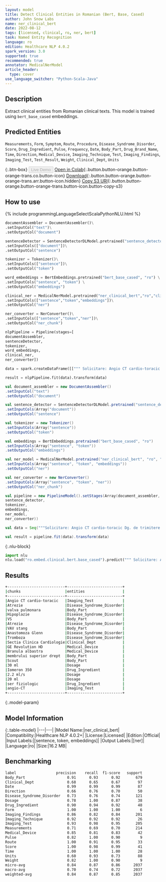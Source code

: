 ```yaml
---
layout: model
title: Detect Clinical Entities in Romanian (Bert, Base, Cased)
author: John Snow Labs
name: ner_clinical_bert
date: 2022-08-12
tags: [licensed, clinical, ro, ner, bert]
task: Named Entity Recognition
language: ro
edition: Healthcare NLP 4.0.2
spark_version: 3.0
supported: true
recommended: true
annotator: MedicalNerModel
article_header:
  type: cover
use_language_switcher: "Python-Scala-Java"
---
```


## Description

Extract clinical entities from Romanian clinical texts. This model is trained using `bert_base_cased` embeddings.

## Predicted Entities

`Measurements`, `Form`, `Symptom`, `Route`, `Procedure`, `Disease_Syndrome_Disorder`, `Score`, `Drug_Ingredient`, `Pulse`, `Frequency`, `Date`, `Body_Part`, `Drug_Brand_Name`, `Time`, `Direction`, `Medical_Device`, `Imaging_Technique`, `Test`, `Imaging_Findings`, `Imaging_Test`, `Test_Result`, `Weight`, `Clinical_Dept`, `Units`

{:.btn-box}
<button class="button button-orange" disabled>Live Demo</button>
[Open in Colab](https://colab.research.google.com/github/JohnSnowLabs/spark-nlp-workshop/blob/master/tutorials/Certification_Trainings/Healthcare/1.Clinical_Named_Entity_Recognition_Model.ipynb){:.button.button-orange.button-orange-trans.co.button-icon}
[Download](https://s3.amazonaws.com/auxdata.johnsnowlabs.com/clinical/models/ner_clinical_bert_ro_4.0.2_3.0_1660295520992.zip){:.button.button-orange.button-orange-trans.arr.button-icon.hidden}
[Copy S3 URI](s3://auxdata.johnsnowlabs.com/clinical/models/ner_clinical_bert_ro_4.0.2_3.0_1660295520992.zip){:.button.button-orange.button-orange-trans.button-icon.button-copy-s3}

## How to use



<div class="tabs-box" markdown="1">
{% include programmingLanguageSelectScalaPythonNLU.html %}

```python
documentAssembler = DocumentAssembler()\
.setInputCol("text")\
.setOutputCol("document")

sentenceDetector = SentenceDetectorDLModel.pretrained("sentence_detector_dl", "xx")\
.setInputCols(["document"])\
.setOutputCol("sentence")

tokenizer = Tokenizer()\
.setInputCols(["sentence"])\
.setOutputCol("token")

word_embeddings = BertEmbeddings.pretrained("bert_base_cased", "ro") \
.setInputCols("sentence", "token") \
.setOutputCol("embeddings")

clinical_ner = MedicalNerModel.pretrained("ner_clinical_bert","ro","clinical/models")\
.setInputCols(["sentence","token","embeddings"])\
.setOutputCol("ner")

ner_converter = NerConverter()\
.setInputCols(["sentence","token","ner"])\
.setOutputCol("ner_chunk")

nlpPipeline = Pipeline(stages=[
documentAssembler,
sentenceDetector,
tokenizer,
word_embeddings,
clinical_ner,
ner_converter])

data = spark.createDataFrame([[""" Solicitare: Angio CT cardio-toracic Dg. de trimitere Atrezie de valva pulmonara. Hipoplazie VS. Atrezie VAV stang. Anastomoza Glenn. Sp. Tromboza la nivelul anastomozei. Trimis de: Sectia Clinica Cardiologie (dr. Sue T.) Procedura Aparat GE Revolution HD. Branula albastra montata la nivelul membrului superior drept. Scout. Se administreaza 30 ml Iomeron 350 cu flux 2.2 ml/s, urmate de 20 ml ser fiziologic cu acelasi flux. Se efectueaza o examinare angio-CT cardiotoracica cu achizitii secventiale prospective la o frecventa cardiaca medie de 100/min."""]]).toDF("text")

result = nlpPipeline.fit(data).transform(data)

```
```scala
val document_assembler = new DocumentAssembler()
.setInputCol("text")
.setOutputCol("document")

val sentence_detector = SentenceDetectorDLModel.pretrained("sentence_detector_dl", "xx")
.setInputCols(Array("document"))
.setOutputCol("sentence")

val tokenizer = new Tokenizer()
.setInputCols(Array("sentence"))
.setOutputCol("token")

val embeddings = BertEmbeddings.pretrained("bert_base_cased", "ro")
.setInputCols(Array("sentence", "token"))
.setOutputCol("embeddings")

val ner_model = MedicalNerModel.pretrained("ner_clinical_bert", "ro", "clinical/models")
.setInputCols(Array("sentence", "token", "embeddings"))
.setOutputCol("ner")

val ner_converter = new NerConverter()
.setInputCols(Array("sentence", "token", "ner"))
.setOutputCol("ner_chunk")

val pipeline = new PipelineModel().setStages(Array(document_assembler, 
sentence_detector,
tokenizer,
embeddings,
ner_model,
ner_converter))

val data = Seq("""Solicitare: Angio CT cardio-toracic Dg. de trimitere Atrezie de valva pulmonara. Hipoplazie VS. Atrezie VAV stang. Anastomoza Glenn. Sp. Tromboza la nivelul anastomozei. Trimis de: Sectia Clinica Cardiologie (dr. Sue T.) Procedura Aparat GE Revolution HD. Branula albastra montata la nivelul membrului superior drept. Scout. Se administreaza 30 ml Iomeron 350 cu flux 2.2 ml/s, urmate de 20 ml ser fiziologic cu acelasi flux. Se efectueaza o examinare angio-CT cardiotoracica cu achizitii secventiale prospective la o frecventa cardiaca medie de 100/min.""").toDS.toDF("text")

val result = pipeline.fit(data).transform(data)
```

{:.nlu-block}
```python
import nlu
nlu.load("ro.embed.clinical.bert.base_cased").predict(""" Solicitare: Angio CT cardio-toracic Dg. de trimitere Atrezie de valva pulmonara. Hipoplazie VS. Atrezie VAV stang. Anastomoza Glenn. Sp. Tromboza la nivelul anastomozei. Trimis de: Sectia Clinica Cardiologie (dr. Sue T.) Procedura Aparat GE Revolution HD. Branula albastra montata la nivelul membrului superior drept. Scout. Se administreaza 30 ml Iomeron 350 cu flux 2.2 ml/s, urmate de 20 ml ser fiziologic cu acelasi flux. Se efectueaza o examinare angio-CT cardiotoracica cu achizitii secventiale prospective la o frecventa cardiaca medie de 100/min.""")
```
</div>

## Results

```bash
+--------------------------+-------------------------+
|chunks                    |entities                 |
+--------------------------+-------------------------+
|Angio CT cardio-toracic   |Imaging_Test             |
|Atrezie                   |Disease_Syndrome_Disorder|
|valva pulmonara           |Body_Part                |
|Hipoplazie                |Disease_Syndrome_Disorder|
|VS                        |Body_Part                |
|Atrezie                   |Disease_Syndrome_Disorder|
|VAV stang                 |Body_Part                |
|Anastomoza Glenn          |Disease_Syndrome_Disorder|
|Tromboza                  |Disease_Syndrome_Disorder|
|Sectia Clinica Cardiologie|Clinical_Dept            |
|GE Revolution HD          |Medical_Device           |
|Branula albastra          |Medical_Device           |
|membrului superior drept  |Body_Part                |
|Scout                     |Body_Part                |
|30 ml                     |Dosage                   |
|Iomeron 350               |Drug_Ingredient          |
|2.2 ml/s                  |Dosage                   |
|20 ml                     |Dosage                   |
|ser fiziologic            |Drug_Ingredient          |
|angio-CT                  |Imaging_Test             |
+--------------------------+-------------------------+
```

{:.model-param}
## Model Information

{:.table-model}
|---|---|
|Model Name:|ner_clinical_bert|
|Compatibility:|Healthcare NLP 4.0.2+|
|License:|Licensed|
|Edition:|Official|
|Input Labels:|[sentence, token, embeddings]|
|Output Labels:|[ner]|
|Language:|ro|
|Size:|16.2 MB|

## Benchmarking

```bash
label                  precision    recall  f1-score   support
Body_Part                   0.91      0.93      0.92       679
Clinical_Dept               0.68      0.65      0.67        97
Date                        0.99      0.99      0.99        87
Direction                   0.66      0.76      0.70        50
Disease_Syndrome_Disorder   0.73      0.76      0.74       121
Dosage                      0.78      1.00      0.87        38
Drug_Ingredient             0.90      0.94      0.92        48
Form                        1.00      1.00      1.00         6
Imaging_Findings            0.86      0.82      0.84       201
Imaging_Technique           0.92      0.92      0.92        26
Imaging_Test                0.93      0.98      0.95       205
Measurements                0.71      0.69      0.70       214
Medical_Device              0.85      0.81      0.83        42
Pulse                       0.82      1.00      0.90         9
Route                       1.00      0.91      0.95        33
Score                       1.00      0.98      0.99        41
Time                        1.00      1.00      1.00        28
Units                       0.60      0.93      0.73        88
Weight                      0.82      1.00      0.90         9
micro-avg                   0.84      0.87      0.86      2037
macro-avg                   0.70      0.74      0.72      2037
weighted-avg                0.84      0.87      0.85      2037
```
